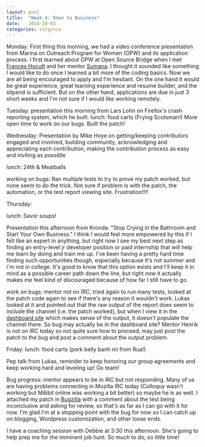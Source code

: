 ```yaml
---
layout: post
title:  "Week 4: Down to Business"
date:   2014-10-03
categories: virginia
---
```


Monday: First thing this morning, we had a video conference presentation from Marina on Outreach Program for Women (OPW) and its application process.
I first learned about OPW at Open Source Bridge when I met [Frances Hocutt](http://franceshocutt.com/category/opw/) and her mentor [Sumana](http://www.harihareswara.net/). I thought it sounded like something I would like to do once I learned a bit more of the coding basics. Now we are all being encouraged to apply and I'm hesitant. On the one hand it would be great experience, great learning experience and resume builder, and the stipend is sufficient. But on the other hand, applications are due in just 3 short weeks and I'm not sure if I would like working remotely.


Tuesday: presentation this morning from Lars Lohn on Firefox's crash reporting system, which he built.
lunch: food carts (Frying Scotsman!)
More open time to work on our bugs. Built the patch!


Wednesday: Presentation by Mike Hoye on getting/keeping contributors engaged and involved, building community, acknowledging and appreciating each contribution, making the contribution process as easy and inviting as possible

lunch: 24th & Meatballs

working on bugs: Ran multiple tests to try to prove my patch worked, but none seem to do the trick. Not sure if problem is with the patch, the automation, or the test report viewing site. Frustration!!!!


Thursday:

lunch: Savor soups!

Presentation this afternoon from Kronda: "Stop Crying in the Bathroom and Start Your Own Business."
I think I would feel more empowered by this if I felt like an expert in anything, but right now I see my best next step as finding an entry-level jr developer position or paid internship that will help me learn by doing and train me up. I've been having a pretty hard time finding such opportunities though, especially because it's not summer and I'm not in college. It's good to know that this option exists and I'll keep it in mind as a possible career path down the line, but right now it actually makes me feel kind of discouraged because of how far I still have to go.

work on bugs: mentor not on IRC, tried again to run many tests, looked at the patch code again to see if there's any reason it wouldn't work. Lukas looked at it and pointed out that the raw output of the report does seem to include the channel (i.e. the patch worked), but when I view it in the [dashboard site](http://mozmill-crowd.blargon7.com/#/update/report/0d8c97c37f5b0fd39f700fbd541bb10e) which makes sense of the output, it doesn't populate the channel there. So bug may actually be in the dashboard site? Mentor Henrik is not on IRC today so not quite sure how to proceed, may just post the patch to the bug and post a comment about the output problem.

Friday:
lunch: food carts (pork belly banh mi from Rua!)

Pep talk from Lukas, reminder to keep honoring our group agreements and keep working hard and leveling up! Go team!

Bug progress: mentor appears to be in IRC but not responding. Many of us are having problems connecting in Mozilla IRC today (Colloquy wasn't working but Mibbit online was working a bit better) so maybe he is as well. I attached my patch in [Bugzilla](https://bugzilla.mozilla.org/show_bug.cgi?id=897382) with a comment about the test being inconclusive and asking for review, so that's as far as I can go with it for now. I'm glad I'm at a stopping point with the bug for now so I can catch up on blogging, Wordpress customization, and other loose ends.

I have a coaching session with Debbie at 3:30 this afternoon. She's going to help prep me for the imminent job hunt. So much to do, so little time!


